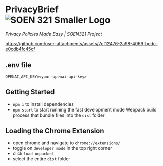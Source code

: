 # PrivacyBrief ![SOEN 321 Smaller Logo](https://github.com/user-attachments/assets/a782bf81-13ec-4e1d-8f22-dbc0fd908a37)
*Privacy Policies Made Easy | SOEN321 Project*

https://github.com/user-attachments/assets/7cf12476-2a98-4069-bcdc-e0cdb4fc45cf

## .env file
```
OPENAI_API_KEY=<your-openai-api-key>
```

## Getting Started
- `npm i` to install dependencies
- `npm start` to start running the fast development mode Webpack build process that bundle files into the `dist` folder

## Loading the Chrome Extension 
- open chrome and navigate to `chrome://extensions/`
- toggle on `developer mode` in the top right corner
- click `load unpacked`
- select the entire `dist` folder
